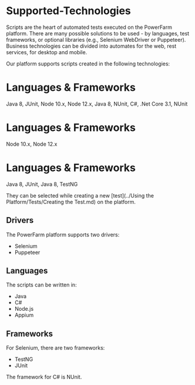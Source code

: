 # Supported-Technologies

Scripts are the heart of automated tests executed on the PowerFarm platform. There are many possible solutions to be used - by languages, test frameworks, or optional libraries (e.g., Selenium WebDriver or Puppeteer). Business technologies can be divided into automates for the web, rest services, for desktop and mobile.


Our platform supports scripts created in the following technologies:

<!--
type: tab
title: Selenium on Chrome
-->

# Languages & Frameworks

Java 8, JUnit, Node 10.x, Node 12.x, Java 8, NUnit, C#, .Net Core 3.1, NUnit

<!--
type: tab
title: Puppeteer
-->

# Languages & Frameworks

Node 10.x, Node 12.x

<!--
type: tab
title: Appium
-->

# Languages & Frameworks

Java 8, JUnit, Java 8, TestNG

<!-- type: tab-end -->



They can be selected while creating a new [test](../Using the Platform/Tests/Creating the Test.md) on the platform.


## Drivers 
The PowerFarm platform supports two drivers: 
- Selenium 
- Puppeteer

## Languages
The scripts can be written in:
- Java
- C#
- Node.js
- Appium

## Frameworks
For Selenium, there are two frameworks:
- TestNG
- JUnit

The framework for C# is NUnit.